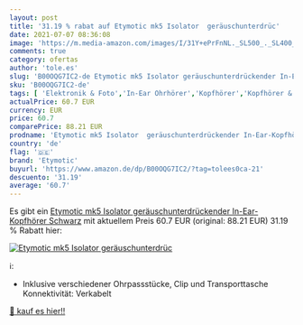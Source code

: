 ```yaml
---
layout: post
title: '31.19 % rabat auf Etymotic mk5 Isolator  geräuschunterdrüc'
date: 2021-07-07 08:36:08
image: 'https://m.media-amazon.com/images/I/31Y+ePrFnNL._SL500_._SL400_.jpg'
comments: true
category: ofertas
author: 'tole.es'
slug: 'B00OQG7IC2-de Etymotic mk5 Isolator geräuschunterdrückender In-Ear-...'
sku: 'B00OQG7IC2-de'
tags: [ 'Elektronik & Foto','In-Ear Ohrhörer','Kopfhörer','Kopfhörer & Zubehör','etymotic', ]
actualPrice: 60.7 EUR
currency: EUR
price: 60.7
comparePrice: 88.21 EUR
prodname: 'Etymotic mk5 Isolator  geräuschunterdrückender In-Ear-Kopfhörer  Schwarz'
country: 'de'
flag: '🇩🇪'
brand: 'Etymotic'
buyurl: 'https://www.amazon.de/dp/B00OQG7IC2/?tag=tolees0ca-21'
descuento: '31.19'
average: '60.7'
---
```


Es gibt ein [Etymotic mk5 Isolator  geräuschunterdrückender In-Ear-Kopfhörer  Schwarz](https://www.amazon.de/dp/B00OQG7IC2/?tag=tolees0ca-21) mit aktuellem Preis 60.7 EUR (original: 88.21 EUR) 31.19 % Rabatt hier:

[![Etymotic mk5 Isolator  geräuschunterdrüc](https://m.media-amazon.com/images/I/31Y+ePrFnNL._SL500_._SL400_.jpg)](https://www.amazon.de/dp/B00OQG7IC2/?tag=tolees0ca-21)

ℹ️:

- Inklusive verschiedener Ohrpassstücke, Clip und Transporttasche Konnektivität: Verkabelt

[🛒 kauf es hier!!](https://www.amazon.de/dp/B00OQG7IC2/?tag=tolees0ca-21)
